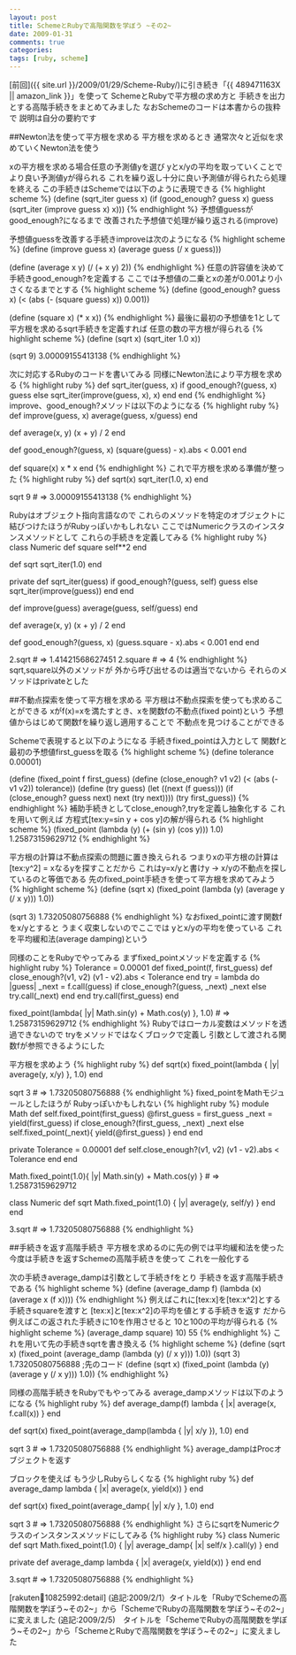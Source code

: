 ```yaml
---
layout: post
title: SchemeとRubyで高階関数を学ぼう ~その2~
date: 2009-01-31
comments: true
categories:
tags: [ruby, scheme]
---
```



[前回]({{ site.url }}/2009/01/29/Scheme-Ruby/)に引き続き「{{ 489471163X || amazon_link }}」を使って
SchemeとRubyで平方根の求め方と
手続きを出力とする高階手続きをまとめてみました
なおSchemeのコードは本書からの抜粋で
説明は自分の要約です

##Newton法を使って平方根を求める
平方根を求めるとき
通常次々と近似を求めていくNewton法を使う

xの平方根を求める場合任意の予測値yを選び
yとx/yの平均を取っていくことでより良い予測値yが得られる
これを繰り返し十分に良い予測値が得られたら処理を終える
この手続きはSchemeでは以下のように表現できる
{% highlight scheme %}
 (define (sqrt_iter guess x)
 	(if (good_enough? guess x)
 	     guess
 	     (sqrt_iter (improve guess x)
 			      x)))
{% endhighlight %}
予想値guessがgood_enough?になるまで
改善された予想値で処理が繰り返される(improve)

予想値guessを改善する手続きimproveは次のようになる
{% highlight scheme %}
 (define (improve guess x)
 	(average guess (/ x guess)))
 
 (define (average x y)
 	(/ (+ x y) 2))
{% endhighlight %}
任意の許容値を決めて手続きgood_enough?を定義する
ここでは予想値の二乗とxの差が0.001より小さくなるまでとする
{% highlight scheme %}
 (define (good_enough? guess x)
 	(< (abs (- (square guess) x)) 0.001))
 	
 (define (square x)
 	(* x x))
{% endhighlight %}
最後に最初の予想値を1として
平方根を求めるsqrt手続きを定義すれば
任意の数の平方根が得られる
{% highlight scheme %}
 (define (sqrt x)
 	(sqrt_iter 1.0 x))
 
 (sqrt 9)
 3.00009155413138
{% endhighlight %}

次に対応するRubyのコードを書いてみる
同様にNewton法により平方根を求める
{% highlight ruby %}
 def sqrt_iter(guess, x)
   if good_enough?(guess, x)
     guess
   else
     sqrt_iter(improve(guess, x), x)
   end
 end
{% endhighlight %}
improve、good_enough?メソッドは以下のようになる
{% highlight ruby %}
 def improve(guess, x)
   average(guess, x/guess)
 end
 
 def average(x, y)
   (x + y) / 2
 end
 
 def good_enough?(guess, x)
   (square(guess) - x).abs < 0.001
 end
 
 def square(x)
   x * x
 end
{% endhighlight %}
これで平方根を求める準備が整った
{% highlight ruby %}
 def sqrt(x)
   sqrt_iter(1.0, x)
 end
 
 sqrt 9 # => 3.00009155413138
{% endhighlight %}

Rubyはオブジェクト指向言語なので
これらのメソッドを特定のオブジェクトに
結びつけたほうがRubyっぽいかもしれない
ここではNumericクラスのインスタンスメソッドとして
これらの手続きを定義してみる
{% highlight ruby %}
 class Numeric
   def square
     self**2
   end
   
   def sqrt
     sqrt_iter(1.0)
   end
   
   private
   def sqrt_iter(guess)
     if good_enough?(guess, self)
       guess
     else
       sqrt_iter(improve(guess))
     end
   end
   
   def improve(guess)
     average(guess, self/guess)
   end
   
   def average(x, y)
     (x + y) / 2
   end
   
   def good_enough?(guess, x)
     (guess.square - x).abs < 0.001
   end
 end
 
 2.sqrt # => 1.41421568627451
 2.square # => 4
{% endhighlight %}
sqrt,square以外のメソッドが
外から呼び出せるのは適当でないから
それらのメソッドはprivateとした

##不動点探索を使って平方根を求める
平方根は不動点探索を使っても求めることができる
xがf(x)=xを満たすとき、xを関数fの不動点(fixed point)という
予想値からはじめて関数fを繰り返し適用することで
不動点を見つけることができる

Schemeで表現すると以下のようになる
手続きfixed_pointは入力として
関数fと最初の予想値first_guessを取る
{% highlight scheme %}
(define tolerance 0.00001)
 
 (define (fixed_point f first_guess)
 	(define (close_enough? v1 v2)
 		(< (abs (- v1 v2)) tolerance))
 	(define (try guess)
 		(let ((next (f guess)))
 			(if (close_enough? guess next)
 			     next
 			    (try next))))
 	(try first_guess))
{% endhighlight %}
補助手続きとしてclose_enough?,tryを定義し抽象化する
これを用いて例えば
方程式[tex:y=sin y + cos y]の解が得られる
{% highlight scheme %}
 (fixed_point (lambda (y) (+ (sin y) (cos y)))
 		 1.0)
 1.25873159629712
{% endhighlight %}

平方根の計算は不動点探索の問題に置き換えられる
つまりxの平方根の計算は[tex:y^2] = xなるyを探すことだから
これはy=x/yと書けy -> x/yの不動点を探しているのと等価である
先のfixed_point手続きを使って平方根を求めてみよう
{% highlight scheme %}
 (define (sqrt x)
 	(fixed_point (lambda (y) (average y (/ x y)))
 		1.0))
 		
 (sqrt 3)
 1.73205080756888
{% endhighlight %}
なおfixed_pointに渡す関数fをx/yとすると
うまく収束しないのでここでは
yとx/yの平均を使っている
これを平均緩和法(average damping)という

同様のことをRubyでやってみる
まずfixed_pointメソッドを定義する
{% highlight ruby %}
 Tolerance = 0.00001
 def fixed_point(f, first_guess)
   def close_enough?(v1, v2)
     (v1 - v2).abs < Tolerance
   end
   try = lambda do |guess|
     _next = f.call(guess)
     if close_enough?(guess, _next)
       _next
     else
       try.call(_next)
     end
   end
   try.call(first_guess)
 end
 
 fixed_point(lambda{ |y| Math.sin(y) + Math.cos(y) }, 1.0) # =>  1.25873159629712
{% endhighlight %}
Rubyではローカル変数はメソッドを透過できないので
tryをメソッドではなくブロックで定義し
引数として渡される関数fが参照できるようにした

平方根を求めよう
{% highlight ruby %}
 def sqrt(x)
   fixed_point(lambda { |y| average(y, x/y) }, 1.0)
 end
 
 sqrt 3 # => 1.73205080756888
{% endhighlight %}
fixed_pointをMathモジュールとしたほうが
Rubyっぽいかもしれない
{% highlight ruby %}
 module Math
   def self.fixed_point(first_guess)
     @first_guess = first_guess
     _next = yield(first_guess)
     if close_enough?(first_guess, _next)
       _next
     else
       self.fixed_point(_next){ yield(@first_guess) }
     end
   end
 
   private
   Tolerance = 0.00001
   def self.close_enough?(v1, v2)
     (v1 - v2).abs < Tolerance
   end
 end
 
 Math.fixed_point(1.0){ |y| Math.sin(y) + Math.cos(y) } # => 1.25873159629712
 
 class Numeric
   def sqrt
     Math.fixed_point(1.0) { |y| average(y, self/y) }
   end
 end
 
 3.sqrt # => 1.73205080756888
{% endhighlight %}

##手続きを返す高階手続き
平方根を求めるのに先の例では平均緩和法を使った
今度は手続きを返すSchemeの高階手続きを使って
これを一般化する

次の手続きaverage_dampは引数として手続きfをとり
手続きを返す高階手続きである
{% highlight scheme %}
 (define (average_damp f)
	(lambda (x) (average x (f x))))
{% endhighlight %}
例えばこれに[tex:x]を[tex:x^2]とする手続きsquareを渡すと
[tex:x]と[tex:x^2]の平均を値とする手続きを返す
だから例えばこの返された手続きに10を作用させると
10と100の平均が得られる
{% highlight scheme %}
(average_damp square) 10)
55
{% endhighlight %}
これを用いて先の手続きsqrtを書き換える
{% highlight scheme %}
 (define (sqrt x)
	(fixed_point (average_damp (lambda (y) (/ x y)))
				 1.0))
 (sqrt 3)
 1.73205080756888
;先のコード
(define (sqrt x)
	(fixed_point (lambda (y) (average y (/ x y)))
		1.0))
{% endhighlight %}

同様の高階手続きをRubyでもやってみる
average_dampメソッドは以下のようになる
{% highlight ruby %}
 def average_damp(f)
   lambda { |x| average(x, f.call(x)) }
 end
 
 def sqrt(x)
   fixed_point(average_damp(lambda { |y| x/y }), 1.0)
 end
 
 sqrt 3 # => 1.73205080756888
{% endhighlight %}
average_dampはProcオブジェクトを返す

ブロックを使えば
もう少しRubyらしくなる
{% highlight ruby %}
 def average_damp
   lambda { |x| average(x, yield(x)) }
 end
 
 def sqrt(x)
   fixed_point(average_damp{ |y| x/y }, 1.0)
 end
 
 sqrt 3 # => 1.73205080756888
{% endhighlight %}
さらにsqrtをNumericクラスのインスタンスメソッドにしてみる
{% highlight ruby %}
 class Numeric
   def sqrt
     Math.fixed_point(1.0) { |y| average_damp{ |x| self/x }.call(y) }
   end
   
   private
   def average_damp
     lambda { |x| average(x, yield(x)) }
   end
 end
 
 3.sqrt # => 1.73205080756888
{% endhighlight %}

[rakuten:book:10825992:detail]
(追記:2009/2/1）タイトルを「RubyでSchemeの高階関数を学ぼう~その2~」から「SchemeでRubyの高階関数を学ぼう~その2~」に変えました
(追記:2009/2/5)　タイトルを「SchemeでRubyの高階関数を学ぼう~その2~」から「SchemeとRubyで高階関数を学ぼう~その2~」に変えました
